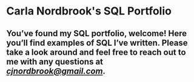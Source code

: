 # Carla Nordbrook's SQL Portfolio

## You’ve found my SQL portfolio, welcome!  Here you’ll find examples of SQL I’ve written.  Please take a look around and feel free to reach out to me with any questions at *cjnordbrook@gmail.com*.
